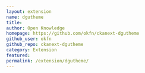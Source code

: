 ```yaml
---
layout: extension
name: dgutheme
title: 
author: Open Knowledge
homepage: https://github.com/okfn/ckanext-dgutheme
github_user: okfn
github_repo: ckanext-dgutheme
category: Extension
featured: 
permalink: /extension/dgutheme/
---
```



<Error getting README>
